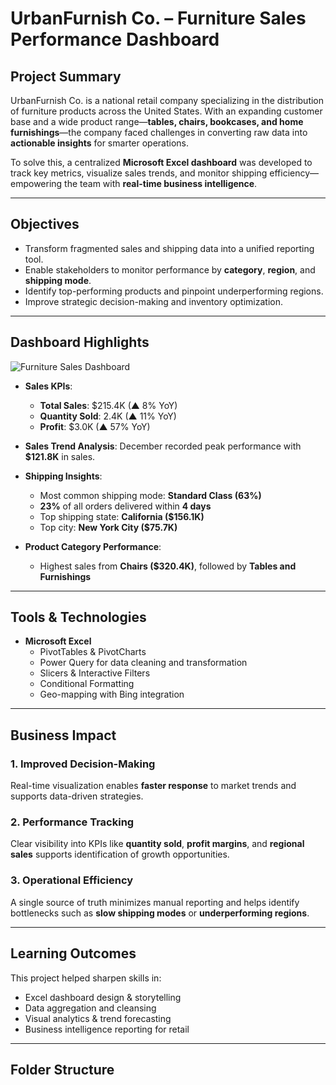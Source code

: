 # UrbanFurnish Co. – Furniture Sales Performance Dashboard

##  Project Summary
UrbanFurnish Co. is a national retail company specializing in the distribution of furniture products across the United States. With an expanding customer base and a wide product range—**tables, chairs, bookcases, and home furnishings**—the company faced challenges in converting raw data into **actionable insights** for smarter operations.

To solve this, a centralized **Microsoft Excel dashboard** was developed to track key metrics, visualize sales trends, and monitor shipping efficiency—empowering the team with **real-time business intelligence**.

---

##  Objectives

- Transform fragmented sales and shipping data into a unified reporting tool.
- Enable stakeholders to monitor performance by **category**, **region**, and **shipping mode**.
- Identify top-performing products and pinpoint underperforming regions.
- Improve strategic decision-making and inventory optimization.

---

##  Dashboard Highlights

![Furniture Sales Dashboard](7c2b8e1e-4645-42b6-867e-67d8cb8ad7d5.png)

- **Sales KPIs**: 
  -  **Total Sales**: $215.4K (▲ 8% YoY)
  -  **Quantity Sold**: 2.4K (▲ 11% YoY)
  -  **Profit**: $3.0K (▲ 57% YoY)

- **Sales Trend Analysis**: December recorded peak performance with **$121.8K** in sales.

- **Shipping Insights**:
  - Most common shipping mode: **Standard Class (63%)**
  - **23%** of all orders delivered within **4 days**
  - Top shipping state: **California ($156.1K)**
  - Top city: **New York City ($75.7K)**

- **Product Category Performance**:
  - Highest sales from **Chairs ($320.4K)**, followed by **Tables and Furnishings**

---

##  Tools & Technologies

- **Microsoft Excel**
  - PivotTables & PivotCharts
  - Power Query for data cleaning and transformation
  - Slicers & Interactive Filters
  - Conditional Formatting
  - Geo-mapping with Bing integration

---

##  Business Impact

### 1. **Improved Decision-Making**
Real-time visualization enables **faster response** to market trends and supports data-driven strategies.

### 2. **Performance Tracking**
Clear visibility into KPIs like **quantity sold**, **profit margins**, and **regional sales** supports identification of growth opportunities.

### 3. **Operational Efficiency**
A single source of truth minimizes manual reporting and helps identify bottlenecks such as **slow shipping modes** or **underperforming regions**.

---

##  Learning Outcomes

This project helped sharpen skills in:

- Excel dashboard design & storytelling
- Data aggregation and cleansing
- Visual analytics & trend forecasting
- Business intelligence reporting for retail

---

##  Folder Structure


